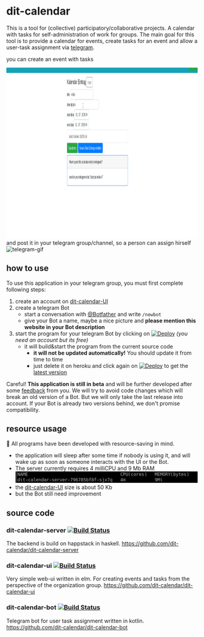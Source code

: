 # dit-calendar

This is a tool for (collective) participatory/collaborative projects. A calendar with tasks for self-administration of work for groups. The main goal for this tool is to provide a calendar for events, create tasks for an event and allow a user-task assignment via [telegram](https://telegram.org/).

you can create an event with tasks

<img src="doc/ui.gif" alt="ui-gif" height="450"/>
and post it in your telegram group/channel, so a person can assign hirself

<img src="doc/telegram.gif" alt="telegram-gif" width="500"/>

## how to use
To use this application in your telegram group, you must first complete following steps:
1. create an account on [dit-calendar-UI](https://dit-calendar.github.io/)
2. create a telegram Bot
   * start a conversation with [@Botfather](https://t.me/botfather) and write `/newbot`
   * give your Bot a name, maybe a nice picture and **please mention this website in your Bot description**
3. start the program for your telegram Bot by clicking on
    [![Deploy](https://www.herokucdn.com/deploy/button.svg)](https://heroku.com/deploy?template=https://github.com/dit-calendar/dit-calendar-bot) _(you need an account but its free)_
   * it will build&start the program from the current source code
     * **it will not be updated automatically!** You should update it from time to time
     * just delete it on heroku and click again on [![Deploy](https://www.herokucdn.com/deploy/button.svg)](https://heroku.com/deploy?template=https://github.com/dit-calendar/dit-calendar-bot) to get the [latest version](https://github.com/dit-calendar/dit-calendar-bot/releases)

Careful! **This application is still in beta** and will be further developed after some [feedback](https://github.com/dit-calendar/dit-calendar.github.io/issues) from you. We will try to avoid code changes which will break an old version of a Bot. But we will only take the last release into account. If your Bot is already two versions behind, we don't promise compatibility.

## resource usage

:deciduous_tree: All programs have been developed with resource-saving in mind.
* the application will sleep after some time if nobody is using it, and will wake up as soon as someone interacts with the UI or the Bot.
* The server currently requires 4 milliCPU and 9 Mb RAM
![server-resource-usage](doc/server-resource-usage.png)
* the [dit-calendar-UI](https://dit-calendar.github.io/) size is about 50 Kb
* but the Bot still need improvement

## source code

### dit-calendar-server [![Build Status](https://travis-ci.org/dit-calendar/dit-calendar-server.svg?branch=master)](https://travis-ci.org/dit-calendar/dit-calendar-server)
The backend is build on happstack in haskell.
https://github.com/dit-calendar/dit-calendar-server

### dit-calendar-ui [![Build Status](https://travis-ci.org/dit-calendar/dit-calendar-ui.svg?branch=master)](https://travis-ci.org/dit-calendar/dit-calendar-ui)
Very simple web-ui written in elm. For creating events and tasks from the perspective of the organization group.
https://github.com/dit-calendar/dit-calendar-ui

### dit-calendar-bot [![Build Status](https://travis-ci.org/dit-calendar/dit-calendar-bot.svg?branch=master)](https://travis-ci.org/dit-calendar/dit-calendar-bot)
Telegram bot for user task assignment written in kotlin.
https://github.com/dit-calendar/dit-calendar-bot
